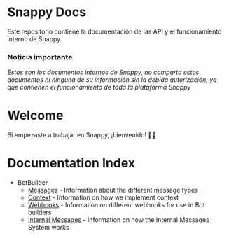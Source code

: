 # Snappy Docs
Este repositorio contiene la documentación de las API y el funcionamiento interno de Snappy.

### Noticia importante
*Estos son los documentos internos de Snappy, no comparta estos documentos ni ninguna de su información sin la debida autorización, ya que contienen el funcionamiento de toda la plataforma Snappy*

# Welcome
Si empezaste a trabajar en Snappy, ¡bienvenido! 🎉🎉

# Documentation Index
- BotBuilder
  - [Messages](/botbuilder/Messages.md) - Information about the different message types
  - [Context](/botbuilder/Context.md) - Information on how we implement context
  - [Webhooks](/botbuilder/BotApiWebhooks.md) - Information on different webhooks for use in Bot builders
  - [Internal Messages](/botbuilder/InternalMessages.md) - Information on how the Internal Messages System works
